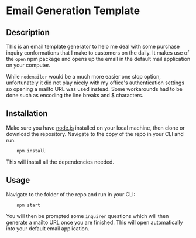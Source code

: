 # Email Generation Template

## Description

This is an email template generator to help me deal with some purchase inquiry conformations that I make to customers on the daily. It makes use of the `open` npm package and opens up the email in the default mail application on your computer. 

While `nodemailer` would be a much more easier one stop option, unfortunately it did not play nicely with my office's authentication settings so opening a mailto URL was used instead. Some workarounds had to be done such as encoding the line breaks and $ characters.

## Installation

Make sure you have [node.js](https://nodejs.dev/) installed on your local machine, then clone or download the repository. Navigate to the copy of the repo in your CLI and run:

```
    npm install
```

This will install all the dependencies needed.

## Usage

Navigate to the folder of the repo and run in your CLI:

```
    npm start
```

You will then be prompted some `inquirer` questions which will then generate a mailto URL once you are finished. This will open automatically into your default email application.